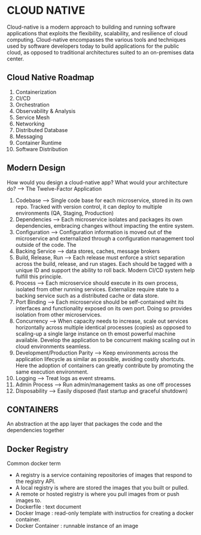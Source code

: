 # CLOUD NATIVE

Cloud-native is a modern approach to building and running software applications that exploits the flexibility, scalability, and resilience of cloud computing. Cloud-native encompasses the various tools and techniques used by software developers today to build applications for the public cloud, as opposed to traditional architectures suited to an on-premises data center.

## Cloud Native Roadmap

1. Containerization
2. CI/CD
3. Orchestration
4. Observability & Analysis 
5. Service Mesh
6. Networking
7. Distributed Database
8. Messaging
9. Container Runtime
10. Software Distribution

## Modern Design

How would you design a cloud-native app? What would your architecture do? --> The Twelve-Factor Application

1. Codebase --> Single code base for each microservice, stored in its own repo. Tracked with version control, it can deploy to multiple environments (QA, Staging, Production)
2. Dependencies --> Each microservice isolates and packages its own dependencies, embracing changes without impacting the entire system.
3. Configuration --> Configuration information is moved out of the microservice and externalized through a configuration management tool outside of the code. The 
4. Backing Service --> data stores, caches, message brokers
5. Build, Release, Run --> Each release must enforce a strict separation across the build, release, and run stages. Each should be tagged with a unique ID and support the ability to roll back. Modern CI/CD system help fulfill this principle.
6. Process --> Each microservice should execute in its own process, isolated from other running services. Externalize require state to a backing service such as a distributed cache or data store.
7. Port Binding --> Each microservice should be self-contained wiht its interfaces and functionality exposed on its own port. Doing so provides isolation from other microservices.
8. Concurrency --> When capacity needs to increase, scale out services horizontally across multiple identical processes (copies) as opposed to scaling-up a single large instance on th emost powerful machine available. Develop the application to be concurrent making scaling out in cloud environments seamless.
9. Development/Production Parity --> Keep environments across the application lifecycle as similar as possible, avoiding costly shortcuts. Here the adoption of containers can greatly contribute by promoting the same execution environment.
10. Logging --> Treat logs as event streams.
11. Admin Process --> Run admin/management tasks as one off processes
12. Disposability --> Easily disposed (fast startup and graceful shutdown)

## CONTAINERS

An abstraction at the app layer that packages the code and the dependencies together

## Docker Registry
Common docker term
- A registry is a service containing repositories of images that respond to the registry API.
- A local registry is where are stored the images that you built or pulled.
- A remote or hosted registry is where you pull images from or push images to.
- Dockerfile : text document
- Docker Image : read-only template with instructios for creating a docker container.
- Docker Container : runnable instance of an image
